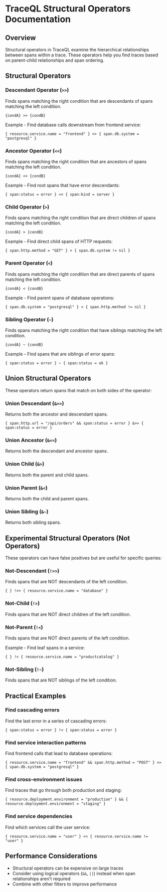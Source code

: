 # TraceQL Structural Operators Documentation

## Overview
Structural operators in TraceQL examine the hierarchical relationships between spans within a trace. These operators help you find traces based on parent-child relationships and span ordering.

## Structural Operators

### Descendant Operator (`>>`)
Finds spans matching the right condition that are descendants of spans matching the left condition.
```
{condA} >> {condB}
```

Example - Find database calls downstream from frontend service:
```
{ resource.service.name = "frontend" } >> { span.db.system = "postgresql" }
```

### Ancestor Operator (`<<`)
Finds spans matching the right condition that are ancestors of spans matching the left condition.
```
{condA} << {condB}
```

Example - Find root spans that have error descendants:
```
{ span:status = error } << { span:kind = server }
```

### Child Operator (`>`)
Finds spans matching the right condition that are direct children of spans matching the left condition.
```
{condA} > {condB}
```

Example - Find direct child spans of HTTP requests:
```
{ span.http.method = "GET" } > { span.db.system != nil }
```

### Parent Operator (`<`)
Finds spans matching the right condition that are direct parents of spans matching the left condition.
```
{condA} < {condB}
```

Example - Find parent spans of database operations:
```
{ span.db.system = "postgresql" } < { span.http.method != nil }
```

### Sibling Operator (`~`)
Finds spans matching the right condition that have siblings matching the left condition.
```
{condA} ~ {condB}
```

Example - Find spans that are siblings of error spans:
```
{ span:status = error } ~ { span:status = ok }
```

## Union Structural Operators
These operators return spans that match on both sides of the operator:

### Union Descendant (`&>>`)
Returns both the ancestor and descendant spans.
```
{ span.http.url = "/api/orders" && span:status = error } &>> { span:status = error }
```

### Union Ancestor (`&<<`)
Returns both the descendant and ancestor spans.

### Union Child (`&>`)
Returns both the parent and child spans.

### Union Parent (`&<`)
Returns both the child and parent spans.

### Union Sibling (`&~`)
Returns both sibling spans.

## Experimental Structural Operators (Not Operators)
These operators can have false positives but are useful for specific queries:

### Not-Descendant (`!>>`)
Finds spans that are NOT descendants of the left condition.
```
{ } !>> { resource.service.name = "database" }
```

### Not-Child (`!>`)
Finds spans that are NOT direct children of the left condition.

### Not-Parent (`!<`)
Finds spans that are NOT direct parents of the left condition.

Example - Find leaf spans in a service:
```
{ } !< { resource.service.name = "productcatalog" }
```

### Not-Sibling (`!~`)
Finds spans that are NOT siblings of the left condition.

## Practical Examples

### Find cascading errors
Find the last error in a series of cascading errors:
```
{ span:status = error } !< { span:status = error }
```

### Find service interaction patterns
Find frontend calls that lead to database operations:
```
{ resource.service.name = "frontend" && span.http.method = "POST" } >> { span.db.system = "postgresql" }
```

### Find cross-environment issues
Find traces that go through both production and staging:
```
{ resource.deployment.environment = "production" } && { resource.deployment.environment = "staging" }
```

### Find service dependencies
Find which services call the user service:
```
{ resource.service.name = "user" } << { resource.service.name != "user" }
```

## Performance Considerations
- Structural operators can be expensive on large traces
- Consider using logical operators (`&&`, `||`) instead when span relationships aren't required
- Combine with other filters to improve performance